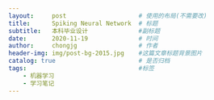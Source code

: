 ```yaml
---
layout:     post                    # 使用的布局(不需要改)
title:      Spiking Neural Network  # 标题 
subtitle:   本科毕业设计              #副标题
date:       2020-11-19              # 时间
author:     chongjg                 # 作者
header-img: img/post-bg-2015.jpg    #这篇文章标题背景图片
catalog: true                       # 是否归档
tags:                               #标签
    - 机器学习
    - 学习笔记
---
```


